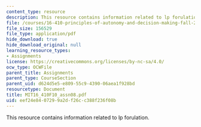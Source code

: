 ```yaml
---
content_type: resource
description: This resource contains information related to lp forulation.
file: /courses/16-410-principles-of-autonomy-and-decision-making-fall-2010/eef24e8407299a2df26cc388f236f08b_MIT16_410F10_assn08.pdf
file_size: 156529
file_type: application/pdf
hide_download: true
hide_download_original: null
learning_resource_types:
- Assignments
license: https://creativecommons.org/licenses/by-nc-sa/4.0/
ocw_type: OCWFile
parent_title: Assignments
parent_type: CourseSection
parent_uid: d624d5e5-e809-55c9-4390-06aea1f928bd
resourcetype: Document
title: MIT16_410F10_assn08.pdf
uid: eef24e84-0729-9a2d-f26c-c388f236f08b
---
```

This resource contains information related to lp forulation.